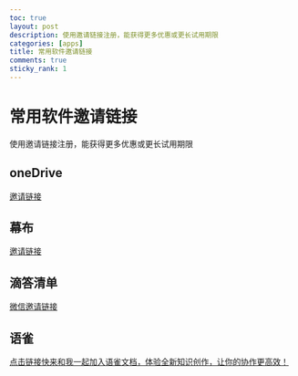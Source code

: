 ```yaml
---
toc: true
layout: post
description: 使用邀请链接注册，能获得更多优惠或更长试用期限
categories: [apps]
title: 常用软件邀请链接
comments: true
sticky_rank: 1
---
```


# 常用软件邀请链接
使用邀请链接注册，能获得更多优惠或更长试用期限

## oneDrive
[邀请链接](https://onedrive.live.com?invref=206f7cb95644b0e2&invscr=90)

## 幕布
[邀请链接](https://mubu.com/inv/43807)

## 滴答清单
[微信邀请链接](https://dida365.com/promotion/inviteFriends/wechatRefer?c=3&u=de93b58f5bf14b8d9a655d0c2f24bee6&t=0)

## 语雀
[点击链接快来和我一起加入语雀文档，体验全新知识创作，让你的协作更高效！](https://www.yuque.com/login?platform=wechat&inviteToken=f44225123bcab02038f11cc0a7ab720c11594faf8f8a55410385b9946c61347b)